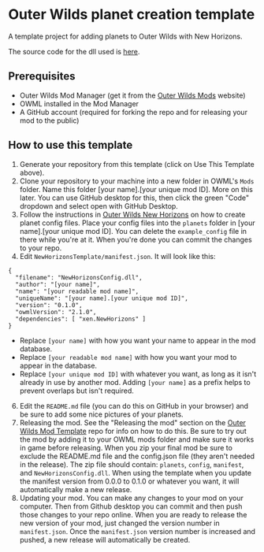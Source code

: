 # Outer Wilds planet creation template
 A template project for adding planets to Outer Wilds with New Horizons.

The source code for the dll used is [here](https://github.com/xen-42/ow-new-horizons-mod-template).

## Prerequisites
- Outer Wilds Mod Manager (get it from the [Outer Wilds Mods](https://outerwildsmods.com/) website)
- OWML installed in the Mod Manager
- A GitHub account (required for forking the repo and for releasing your mod to the public)

## How to use this template
1. Generate your repository from this template (click on Use This Template above).
2. Clone your repository to your machine into a new folder in OWML's `Mods` folder. Name this folder [your name].[your unique mod ID]. More on this later. You can use GitHub desktop for this, then click the green "Code" dropdown and select open with GitHub Desktop.
3. Follow the instructions in [Outer Wilds New Horizons](https://github.com/xen-42/outer-wilds-new-horizons) on how to create planet config files. Place your config files into the `planets` folder in [your name].[your unique mod ID]. You can delete the `example_config` file in there while you're at it. When you're done you can commit the changes to your repo.
5. Edit `NewHorizonsTemplate/manifest.json`. It will look like this:

```
{
  "filename": "NewHorizonsConfig.dll", 
  "author": "[your name]",
  "name": "[your readable mod name]",
  "uniqueName": "[your name].[your unique mod ID]",
  "version": "0.1.0",
  "owmlVersion": "2.1.0",
  "dependencies": [ "xen.NewHorizons" ]
}
```

- Replace `[your name]` with how you want your name to appear in the mod database.
- Replace `[your readable mod name]` with how you want your mod to appear in the database.
- Replace `[your unique mod ID]` with whatever you want, as long as it isn't already in use by another mod. Adding `[your name]` as a prefix helps to prevent overlaps but isn't required.

6. Edit the `README.md` file (you can do this on GitHub in your browser) and be sure to add some nice pictures of your planets.
7. Releasing the mod. See the "Releasing the mod" section on the  [Outer Wilds Mod Template](https://github.com/Raicuparta/ow-mod-template) repo for info on how to do this. Be sure to try out the mod by adding it to your OWML mods folder and make sure it works in game before releasing. When you zip your final mod be sure to exclude the README.md file and the config.json file (they aren't needed in the release). The zip file should contain: `planets`, `config`, `manifest`, and `NewHorizonsConfig.dll`. When using the template when you update the manifest version from 0.0.0 to 0.1.0 or whatever you want, it will automatically make a new release.
8. Updating your mod. You can make any changes to your mod on your computer. Then from Github desktop you can commit and then push those changes to your repo online. When you are ready to release the new version of your mod, just changed the version number in `manifest.json`. Once the `manifest.json` version number is increased and pushed, a new release will automatically be created. 
